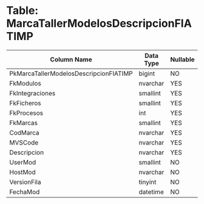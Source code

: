 # Table: MarcaTallerModelosDescripcionFIATIMP

| Column Name | Data Type | Nullable |
|-------------|-----------|----------|
| PkMarcaTallerModelosDescripcionFIATIMP | bigint | NO |
| FkModulos | nvarchar | YES |
| FkIntegraciones | smallint | YES |
| FkFicheros | smallint | YES |
| FkProcesos | int | YES |
| FkMarcas | smallint | YES |
| CodMarca | nvarchar | YES |
| MVSCode | nvarchar | YES |
| Descripcion | nvarchar | YES |
| UserMod | smallint | NO |
| HostMod | nvarchar | NO |
| VersionFila | tinyint | NO |
| FechaMod | datetime | NO |
